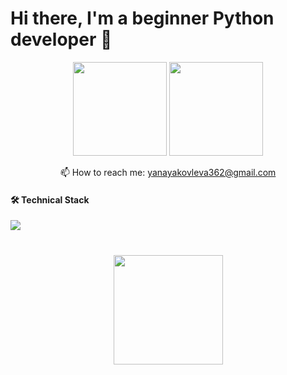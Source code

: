 # Hi there, I'm a beginner Python developer 👋



<p align='center'>
   <a href="https://github-readme-stats.vercel.app/api?username=YanaYakovleva2018&show_icons=true&count_private=true"><img
           height=150
           src="https://github-readme-stats.vercel.app/api?username=YanaYakovleva2018&show_icons=true&count_private=true"/></a>
   <a href="https://github.com/YanaYakovleva2018/github-readme-stats"><img height=150
                                                                  src="https://github-readme-stats.vercel.app/api/top-langs/?username=YanaYakovleva2018&layout=compact"/></a>
</p>


<p align='center'>
   📫 How to reach me: <a href='mailto:yanayakovleva362@gmail.com'>yanayakovleva362@gmail.com</a>
</p>

####  🛠 Technical Stack

<p align="left">
  <a href="https://skillicons.dev">
    <img src="https://skillicons.dev/icons?i=python,django,fastapi,postgresql,mongodb,docker,git,html,css" />
  </a>
</p>

<div align="center" style="margin: 40px 0">
   <a href="https://github.com/YanaYakovleva2018/github-profile-views-counter">
       <img width="175px" src="https://komarev.com/ghpvc/?username=YanaYakovleva2018&color=DE002D">
   </a>
</div>
